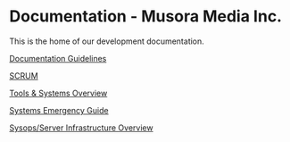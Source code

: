 Documentation - Musora Media Inc.
========

This is the home of our development documentation.

[Documentation Guidelines](https://github.com/railroadmedia/docusora/blob/master/docs/writing-documentation-guidelines.md)

[SCRUM](https://github.com/railroadmedia/docusora/blob/master/docs/scrum.md)

[Tools & Systems Overview](https://github.com/railroadmedia/docusora/blob/master/docs/tools-and-systems-overview.md)

[Systems Emergency Guide](https://github.com/railroadmedia/docusora/blob/master/docs/systems-emergency-guide.md)

[Sysops/Server Infrastructure Overview](https://github.com/railroadmedia/docusora/blob/master/docs/sysops-overview.md)